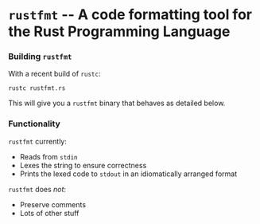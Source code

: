 # `rustfmt` -- A code formatting tool for the Rust Programming Language

### Building `rustfmt`

With a recent build of `rustc`:

~~~~
rustc rustfmt.rs
~~~~

This will give you a `rustfmt` binary that behaves as detailed below.

### Functionality

`rustfmt` currently:

* Reads from `stdin`
* Lexes the string to ensure correctness
* Prints the lexed code to `stdout` in an idiomatically arranged format

`rustfmt` does *not*:

* Preserve comments
* Lots of other stuff
